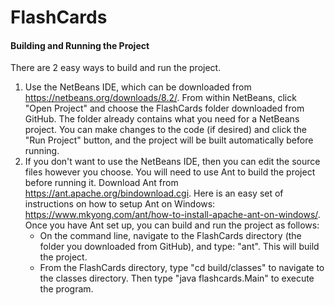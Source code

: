 # FlashCards

#### Building and Running the Project

There are 2 easy ways to build and run the project.

1. Use the NetBeans IDE, which can be downloaded from https://netbeans.org/downloads/8.2/. From within NetBeans, click "Open Project" and choose the FlashCards folder downloaded from GitHub. The folder already contains what you need for a NetBeans project. You can make changes to the code (if desired) and click the "Run Project" button, and the project will be built automatically before running.
2. If you don't want to use the NetBeans IDE, then you can edit the source files however you choose. You will need to use Ant to build the project before running it. Download Ant from https://ant.apache.org/bindownload.cgi. Here is an easy set of instructions on how to setup Ant on Windows: https://www.mkyong.com/ant/how-to-install-apache-ant-on-windows/. Once you have Ant set up, you can build and run the project as follows:
   - On the command line, navigate to the FlashCards directory (the folder you downloaded from GitHub), and type: "ant". This will build the project.
   - From the FlashCards directory, type "cd build/classes" to navigate to the classes directory. Then type "java flashcards.Main" to execute the program.
